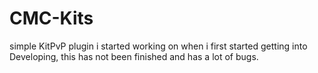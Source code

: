 # CMC-Kits
simple KitPvP plugin i started working on when i first started getting into Developing, this has not been finished and has a lot of bugs.

